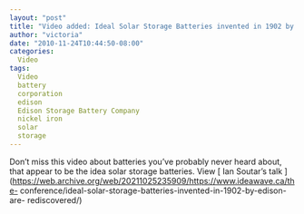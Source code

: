 ```yaml
---
layout: "post"
title: "Video added: Ideal Solar Storage Batteries invented in 1902 by Edison are Rediscovered"
author: "victoria"
date: "2010-11-24T10:44:50-08:00"
categories:
  Video
tags: 
  Video
  battery
  corporation
  edison
  Edison Storage Battery Company
  nickel iron
  solar
  storage
---
```


Don’t miss this video about batteries you’ve probably never heard about, that
appear to be the idea solar storage batteries. View [ Ian Soutar’s talk
](https://web.archive.org/web/20211025235909/https://www.ideawave.ca/the-
conference/ideal-solar-storage-batteries-invented-in-1902-by-edison-are-
rediscovered/)


[//]: # (Retrieved from https://web.archive.org/web/20211025222036/https://www.ideawave.ca/video-added-ideal-solar-storage-batteries-invented-in-1902-by-edison-are-rediscovered/)